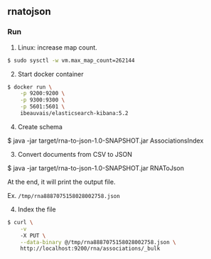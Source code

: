 rnatojson
---------

### Run

1. Linux: increase map count.

```bash
$ sudo sysctl -w vm.max_map_count=262144
```

2. Start docker container

```bash
$ docker run \
    -p 9200:9200 \
    -p 9300:9300 \
    -p 5601:5601 \
    ibeauvais/elasticsearch-kibana:5.2
```

4. Create schema

$ java -jar target/rna-to-json-1.0-SNAPSHOT.jar AssociationsIndex

3. Convert documents from CSV to JSON

$ java -jar target/rna-to-json-1.0-SNAPSHOT.jar RNAToJson

At the end, it will print the output file.

Ex. `/tmp/rna8887075158028002758.json`

4. Index the file

```bash
$ curl \
    -v
    -X PUT \
    --data-binary @/tmp/rna8887075158028002758.json \
    http://localhost:9200/rna/associations/_bulk
```